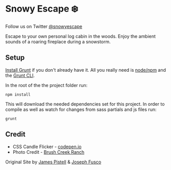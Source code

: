 # Snowy Escape :snowflake:

Follow us on Twitter [@snowyescape](http://twitter.com/snowyescape)

Escape to your own personal log cabin in the woods. Enjoy the ambient sounds of a roaring fireplace during a snowstorm.

## Setup

[Install Grunt](http://gruntjs.com/getting-started) if you don't already have it. All you really need is [node/npm](https://nodejs.org/) and the [Grunt CLI](http://gruntjs.com/getting-started#installing-the-cli).

In the root of the the project folder run:
```
npm install
```
This will download the needed dependencies set for this project. In order to compile as well as watch for changes from sass partials and js files run:
```
grunt
```

## Credit

+ CSS Candle Flicker - [codepen.io](http://codepen.io/fusco/pen/NPxzPV)
+ Photo Credit - [Brush Creek Ranch](http://www.brushcreekranch.com/)

Original Site by [James Pistell](https://www.linkedin.com/in/jamespistell) & [Joseph Fusco](http://github.com/josephfusco)
